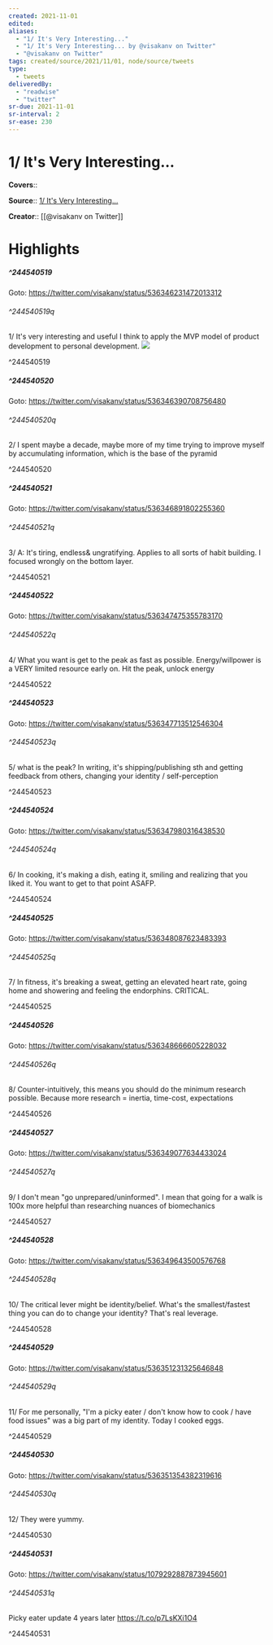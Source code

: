 ```yaml
---
created: 2021-11-01
edited:
aliases:
  - "1/ It's Very Interesting..."
  - "1/ It's Very Interesting... by @visakanv on Twitter"
  - "@visakanv on Twitter"
tags: created/source/2021/11/01, node/source/tweets
type: 
  - tweets
deliveredBy: 
  - "readwise"
  - "twitter"
sr-due: 2021-11-01
sr-interval: 2
sr-ease: 230
---
```

# 1/ It's Very Interesting...

**Covers**:: 

**Source**:: [1/ It's Very Interesting...](https://twitter.com/visakanv/status/536346231472013312)

**Creator**:: [[@visakanv on Twitter]]

# Highlights
##### ^244540519


Goto: https://twitter.com/visakanv/status/536346231472013312  

###### ^244540519q

1/ It's very interesting and useful I think to apply the MVP model of product development to personal development. 
![](https://pbs.twimg.com/media/B3F8De3CEAA8hKB.png) 

^244540519

##### ^244540520


Goto: https://twitter.com/visakanv/status/536346390708756480  

###### ^244540520q

2/ I spent maybe a decade, maybe more of my time trying to improve myself by accumulating information, which is the base of the pyramid 

^244540520

##### ^244540521


Goto: https://twitter.com/visakanv/status/536346891802255360  

###### ^244540521q

3/ A: It's tiring, endless& ungratifying. Applies to all sorts of habit building. I focused wrongly on the bottom layer. 

^244540521

##### ^244540522


Goto: https://twitter.com/visakanv/status/536347475355783170  

###### ^244540522q

4/ What you want is get to the peak as fast as possible. Energy/willpower is a VERY limited resource early on. Hit the peak, unlock energy 

^244540522

##### ^244540523


Goto: https://twitter.com/visakanv/status/536347713512546304  

###### ^244540523q

5/ what is the peak? In writing, it's shipping/publishing sth and getting feedback from others, changing your identity / self-perception 

^244540523

##### ^244540524


Goto: https://twitter.com/visakanv/status/536347980316438530  

###### ^244540524q

6/ In cooking, it's making a dish, eating it, smiling and realizing that you liked it. You want to get to that point ASAFP. 

^244540524

##### ^244540525


Goto: https://twitter.com/visakanv/status/536348087623483393  

###### ^244540525q

7/ In fitness, it's breaking a sweat, getting an elevated heart rate, going home and showering and feeling the endorphins. CRITICAL. 

^244540525

##### ^244540526


Goto: https://twitter.com/visakanv/status/536348666605228032  

###### ^244540526q

8/ Counter-intuitively, this means you should do the minimum research possible. Because more research = inertia, time-cost, expectations 

^244540526

##### ^244540527


Goto: https://twitter.com/visakanv/status/536349077634433024  

###### ^244540527q

9/ I don't mean "go unprepared/uninformed". I mean that going for a walk is 100x more helpful than researching nuances of biomechanics 

^244540527

##### ^244540528


Goto: https://twitter.com/visakanv/status/536349643500576768  

###### ^244540528q

10/ The critical lever might be identity/belief. What's the smallest/fastest thing you can do to change your identity? That's real leverage. 

^244540528

##### ^244540529


Goto: https://twitter.com/visakanv/status/536351231325646848  

###### ^244540529q

11/ For me personally, "I'm a picky eater / don't know how to cook / have food issues" was a big part of my identity. Today I cooked eggs. 

^244540529

##### ^244540530


Goto: https://twitter.com/visakanv/status/536351354382319616  

###### ^244540530q

12/ They were yummy. 

^244540530

##### ^244540531


Goto: https://twitter.com/visakanv/status/1079292887873945601  

###### ^244540531q

Picky eater update 4 years later https://t.co/p7LsKXi1O4 

^244540531


